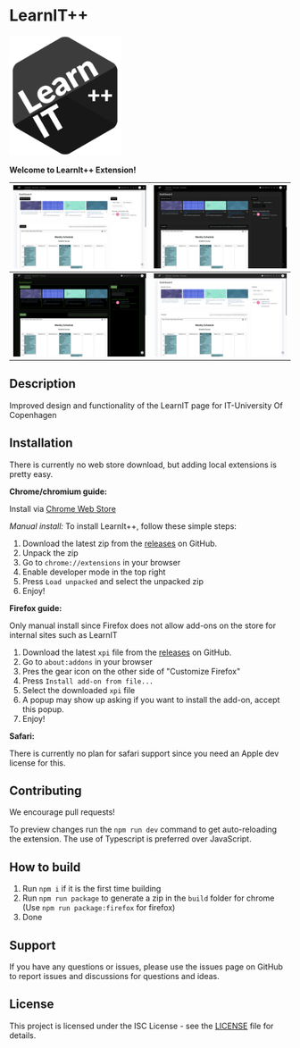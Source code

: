 # LearnIT++

<img src="assets/icon.png" alt="LearnIT++ logo" width="200"/>

**Welcome to LearnIt++ Extension!**

| ![learnit++ lightmode](./preview-images/plus-light.png) | ![learnit++ darkmode](./preview-images/plus-dark.png) |
| --- | --- |
| ![hacker mode](./preview-images/hacker.png) | ![retro lightmode](./preview-images/retro-light.png)


## Description

Improved design and functionality of the LearnIT page for IT-University Of Copenhagen

## Installation

There is currently no web store download, but adding local extensions is pretty easy.

**Chrome/chromium guide:**

Install via [Chrome Web Store](https://chrome.google.com/webstore/detail/learnit%2B%2B/dgljcacndcbaedcglhlibdhohipphojk/)

_Manual install:_
To install LearnIt++, follow these simple steps:

1. Download the latest zip from the [releases](https://github.com/PhilipFlyvholm/learnit-plus-plus/releases) on GitHub.
2. Unpack the zip
3. Go to `chrome://extensions` in your browser
4. Enable developer mode in the top right
5. Press `Load unpacked` and select the unpacked zip
6. Enjoy!

**Firefox guide:**

Only manual install since Firefox does not allow add-ons on the store for internal sites such as LearnIT

1. Download the latest `xpi` file from the [releases](https://github.com/PhilipFlyvholm/learnit-plus-plus/releases) on GitHub.
2. Go to `about:addons` in your browser
3. Pres the gear icon on the other side of "Customize Firefox"
4. Press `Install add-on from file...`
5. Select the downloaded `xpi` file
6. A popup may show up asking if you want to install the add-on, accept this popup.
7. Enjoy!


**Safari:**

There is currently no plan for safari support since you need an Apple dev license for this.

## Contributing

We encourage pull requests!

To preview changes run the `npm run dev` command to get auto-reloading the extension. The use of Typescript is preferred over JavaScript.

## How to build

1. Run `npm i` if it is the first time building
2. Run `npm run package` to generate a zip in the `build` folder for chrome (Use `npm run package:firefox` for firefox)
3. Done

## Support

If you have any questions or issues, please use the issues page on GitHub to report issues and discussions for questions and ideas.

## License

This project is licensed under the ISC License - see the [LICENSE](LICENSE) file for details.
